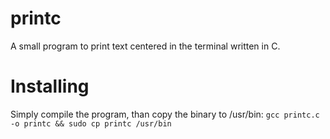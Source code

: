 # printc
A small program to print text centered in the terminal written in C.
# Installing
Simply compile the program, than copy the binary to /usr/bin:
`gcc printc.c -o printc && sudo cp printc /usr/bin`

